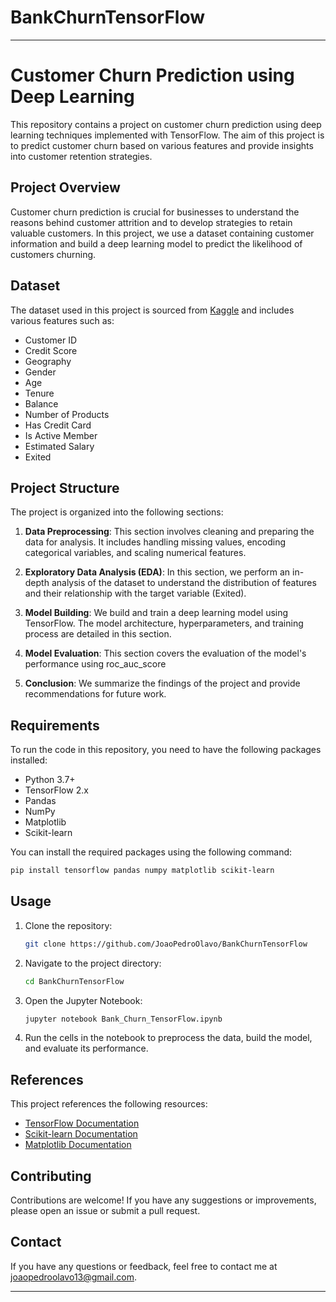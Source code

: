 # BankChurnTensorFlow

---

# Customer Churn Prediction using Deep Learning

This repository contains a project on customer churn prediction using deep learning techniques implemented with TensorFlow. The aim of this project is to predict customer churn based on various features and provide insights into customer retention strategies.

## Project Overview

Customer churn prediction is crucial for businesses to understand the reasons behind customer attrition and to develop strategies to retain valuable customers. In this project, we use a dataset containing customer information and build a deep learning model to predict the likelihood of customers churning.

## Dataset

The dataset used in this project is sourced from [Kaggle](https://www.kaggle.com/datasets) and includes various features such as:

- Customer ID
- Credit Score
- Geography
- Gender
- Age
- Tenure
- Balance
- Number of Products
- Has Credit Card
- Is Active Member
- Estimated Salary
- Exited

## Project Structure

The project is organized into the following sections:

1. **Data Preprocessing**: This section involves cleaning and preparing the data for analysis. It includes handling missing values, encoding categorical variables, and scaling numerical features.

2. **Exploratory Data Analysis (EDA)**: In this section, we perform an in-depth analysis of the dataset to understand the distribution of features and their relationship with the target variable (Exited).

3. **Model Building**: We build and train a deep learning model using TensorFlow. The model architecture, hyperparameters, and training process are detailed in this section.

4. **Model Evaluation**: This section covers the evaluation of the model's performance using roc_auc_score

5. **Conclusion**: We summarize the findings of the project and provide recommendations for future work.

## Requirements

To run the code in this repository, you need to have the following packages installed:

- Python 3.7+
- TensorFlow 2.x
- Pandas
- NumPy
- Matplotlib
- Scikit-learn

You can install the required packages using the following command:

```bash
pip install tensorflow pandas numpy matplotlib scikit-learn
```

## Usage

1. Clone the repository:
   
   ```bash
   git clone https://github.com/JoaoPedroOlavo/BankChurnTensorFlow
   ```

2. Navigate to the project directory:
   
   ```bash
   cd BankChurnTensorFlow
   ```

3. Open the Jupyter Notebook:

   ```bash
   jupyter notebook Bank_Churn_TensorFlow.ipynb
   ```

4. Run the cells in the notebook to preprocess the data, build the model, and evaluate its performance.

## References

This project references the following resources:

- [TensorFlow Documentation](https://www.tensorflow.org/learn)
- [Scikit-learn Documentation](https://scikit-learn.org/stable/documentation.html)
- [Matplotlib Documentation](https://matplotlib.org/stable/contents.html)

## Contributing

Contributions are welcome! If you have any suggestions or improvements, please open an issue or submit a pull request.


## Contact

If you have any questions or feedback, feel free to contact me at joaopedroolavo13@gmail.com.

---
